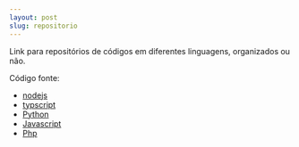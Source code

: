 ```yaml
---
layout: post
slug: repositorio
---
```


Link para repositórios de códigos em diferentes linguagens, organizados ou não. 

Código fonte:

- [nodejs](https://github.com/izichtl/nodejs)
- [typscript](https://github.com/izichtl/typescript)
- [Python](https://github.com/izichtl/python)
- [Javascript](https://github.com/izichtl/javascript)
- [Php](https://github.com/izichtl/php)





